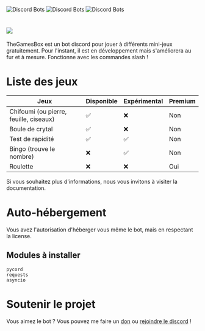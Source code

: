 ![Discord Bots](https://top.gg/api/widget/servers/946075376977858672.svg) ![Discord Bots](https://top.gg/api/widget/upvotes/946075376977858672.svg) ![Discord Bots](https://top.gg/api/widget/owner/946075376977858672.svg)
# ![](https://zupimages.net/up/22/08/k50l.png)
TheGamesBox est un bot discord pour jouer à différents mini-jeux gratuitement. Pour l'instant, il est en développement mais s'améliorera au fur et à mesure.
Fonctionne avec les commandes slash !

# Liste des jeux
| Jeux | Disponible | Expérimental | Premium |
|------|------------|----------------|------|
| Chifoumi (ou pierre, feuille, ciseaux) | ✅ | ❌ | Non |
| Boule de crytal | ✅ | ❌ | Non |
| Test de rapidité | ✅ | ✅ | Non |
| Bingo (trouve le nombre) | ❌ | ✅ | Non |
| Roulette | ❌ | ❌ | Oui |


Si vous souhaitez plus d'informations, nous vous invitons à visiter la documentation.


# Auto-hébergement
Vous avez l'autorisation d'héberger vous même le bot, mais en respectant la license.
## Modules à installer
```
pycord
requests
asyncio
```

# Soutenir le projet
Vous aimez le bot ? Vous pouvez me faire un [don](https://www.buymeacoffee.com/luckyluka17) ou [rejoindre le discord](https://discord.gg/qFfYvKHR5B) !

